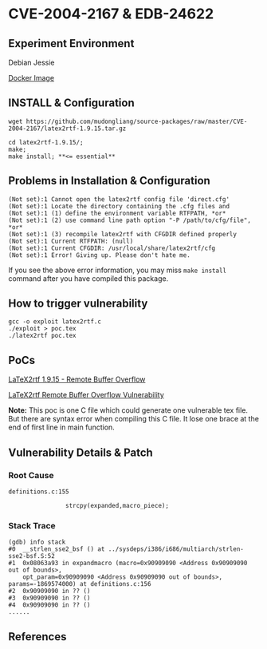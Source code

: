 # CVE-2004-2167 & EDB-24622

## Experiment Environment

Debian Jessie

[Docker Image](https://hub.docker.com/r/mudongliang/cve-2004-2167/)

## INSTALL & Configuration

```
wget https://github.com/mudongliang/source-packages/raw/master/CVE-2004-2167/latex2rtf-1.9.15.tar.gz

cd latex2rtf-1.9.15/;
make;
make install; **<= essential**
```

## Problems in Installation & Configuration

```
(Not set):1 Cannot open the latex2rtf config file 'direct.cfg'
(Not set):1 Locate the directory containing the .cfg files and
(Not set):1 (1) define the environment variable RTFPATH, *or*
(Not set):1 (2) use command line path option "-P /path/to/cfg/file", *or*
(Not set):1 (3) recompile latex2rtf with CFGDIR defined properly
(Not set):1 Current RTFPATH: (null)
(Not set):1 Current CFGDIR: /usr/local/share/latex2rtf/cfg
(Not set):1 Error! Giving up. Please don't hate me.
```

If you see the above error information, you may miss `make install` command after you have compiled this package.

## How to trigger vulnerability

```
gcc -o exploit latex2rtf.c
./exploit > poc.tex
./latex2rtf poc.tex
```

## PoCs

[LaTeX2rtf 1.9.15 - Remote Buffer Overflow](https://www.exploit-db.com/exploits/24622/)

[LaTeX2rtf Remote Buffer Overflow Vulnerability](http://www.securityfocus.com/bid/11233/)

**Note:** This poc is one C file which could generate one vulnerable tex file. But there are syntax error when compiling this C file. It lose one brace at the end of first line in main function.

## Vulnerability Details & Patch

### Root Cause

```
definitions.c:155

                strcpy(expanded,macro_piece);
```

### Stack Trace

```
(gdb) info stack
#0  __strlen_sse2_bsf () at ../sysdeps/i386/i686/multiarch/strlen-sse2-bsf.S:52
#1  0x08063a93 in expandmacro (macro=0x90909090 <Address 0x90909090 out of bounds>, 
    opt_param=0x90909090 <Address 0x90909090 out of bounds>, params=-1869574000) at definitions.c:156
#2  0x90909090 in ?? ()
#3  0x90909090 in ?? ()
#4  0x90909090 in ?? ()
......
```
## References
